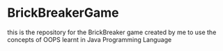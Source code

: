 # BrickBreakerGame
this is the repository for the BrickBreaker game created by me to use the concepts of OOPS learnt  in Java Programming Language  
